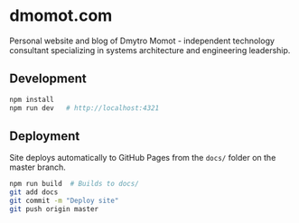 # dmomot.com

Personal website and blog of Dmytro Momot - independent technology consultant specializing in systems architecture and engineering leadership.

## Development

```bash
npm install
npm run dev   # http://localhost:4321
```

## Deployment

Site deploys automatically to GitHub Pages from the `docs/` folder on the master branch.

```bash
npm run build  # Builds to docs/
git add docs
git commit -m "Deploy site"
git push origin master
```
